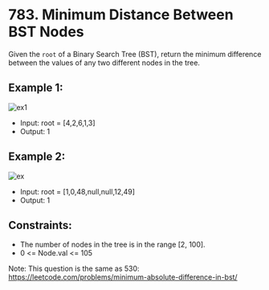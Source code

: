 # 783. Minimum Distance Between BST Nodes

Given the `root` of a Binary Search Tree (BST), return the minimum difference between the values of any two different nodes in the tree.

## Example 1:

![ex1](https://assets.leetcode.com/uploads/2021/02/05/bst1.jpg)

- Input: root = [4,2,6,1,3]
- Output: 1

## Example 2:

![ex](https://assets.leetcode.com/uploads/2021/02/05/bst2.jpg)

- Input: root = [1,0,48,null,null,12,49]
- Output: 1

## Constraints:

- The number of nodes in the tree is in the range [2, 100].
- 0 <= Node.val <= 105
 

Note: This question is the same as 530: https://leetcode.com/problems/minimum-absolute-difference-in-bst/